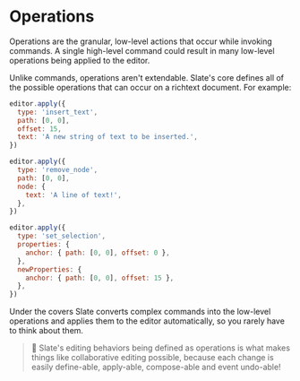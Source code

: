 # Operations

Operations are the granular, low-level actions that occur while invoking commands. A single high-level command could result in many low-level operations being applied to the editor.

Unlike commands, operations aren't extendable. Slate's core defines all of the possible operations that can occur on a richtext document. For example:

```js
editor.apply({
  type: 'insert_text',
  path: [0, 0],
  offset: 15,
  text: 'A new string of text to be inserted.',
})

editor.apply({
  type: 'remove_node',
  path: [0, 0],
  node: {
    text: 'A line of text!',
  },
})

editor.apply({
  type: 'set_selection',
  properties: {
    anchor: { path: [0, 0], offset: 0 },
  },
  newProperties: {
    anchor: { path: [0, 0], offset: 15 },
  },
})
```

Under the covers Slate converts complex commands into the low-level operations and applies them to the editor automatically, so you rarely have to think about them.

> 🤖 Slate's editing behaviors being defined as operations is what makes things like collaborative editing possible, because each change is easily define-able, apply-able, compose-able and event undo-able!
